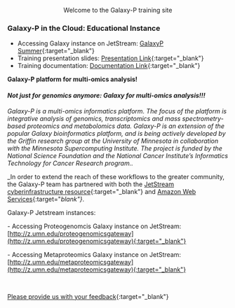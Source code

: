 <p align="center"> Welcome to the Galaxy-P training site
</p>

### **Galaxy-P in the Cloud: Educational Instance**



- Accessing Galaxy instance on JetStream: [GalaxyP Summer](http://z.umn.edu/galaxypsummer){:target="_blank"}
- Training presentation slides: [Presentation Link](https://z.umn.edu/ASMS2017presentation){:target="_blank"}
- Training documentation: [Documentation Link](https://z.umn.edu/ASMS2017documentation){:target="_blank"}

**Galaxy-P platform for multi-omics analysis!**

#### ***Not just for genomics anymore: Galaxy for multi-omics analysis!!!*** 
_Galaxy-P is a multi-omics informatics platform. The focus of the platform is integrative analysis of genomics, transcriptomics and mass spectrometry-based proteomics and metabolomics data. Galaxy-P is an extension of the popular Galaxy bioinformatics platform, and is being actively developed by the Griffin research group at the University of Minnesota in collaboration with the Minnesota Supercomputing Institute.  The project is funded by the National Science Foundation and the National Cancer Institute’s Informatics Technology for Cancer Research program.._

_In order to extend the reach of these workflows to the greater community, the Galaxy-P team has partnered with both the [JetStream cyberinfrastructure resource](http://jetstream-cloud.org/){:target="_blank"} and [Amazon Web Services](https://aws.amazon.com){:target="_blank"}_.  



Galaxy-P Jetstream instances:

\- Accessing Proteogenomcis Galaxy instance on JetStream: [http://z.umn.edu/proteogenomicsgateway](http://z.umn.edu/proteogenomicsgateway){:target="_blank"}

\- Accessing Metaproteomics Galaxy instance on JetStream: [http://z.umn.edu/metaproteomicsgateway](http://z.umn.edu/metaproteomicsgateway){:target="_blank"}

<br>

[Please provide us with your feedback](https://z.umn.edu/asms2017fb){:target="_blank"}
